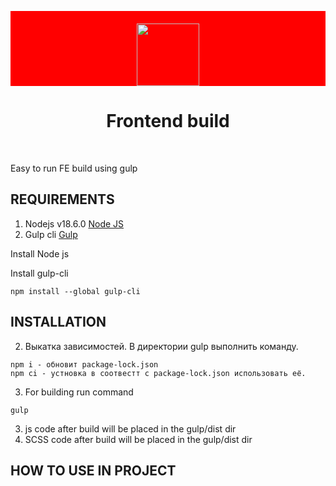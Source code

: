 <p align="center" style="background-color: red; padding-top: 20px">
    <a href="https://github.com/yiisoft" target="_blank">
        <img src="https://gulpjs.com/img/gulp.svg" height="100px">
    </a>
    <h1 align="center">Frontend build</h1>
    <br>
</p>

Easy to run FE build using gulp

REQUIREMENTS
------------
1. Nodejs v18.6.0 [Node JS](https://nodejs.org/)
2. Gulp cli [Gulp](https://gulpjs.com/docs/en/getting-started/quick-start)

Install Node js

Install gulp-cli
~~~
npm install --global gulp-cli
~~~

INSTALLATION
-----
2. Выкатка зависимостей. В директории gulp выполнить команду.
~~~
npm i - обновит package-lock.json
npm ci - устновка в соотвестт с package-lock.json использовать её.
~~~
3. For building run command
~~~
gulp
~~~
3. js code after build will be placed in the gulp/dist dir
4. SCSS code after build will be placed in the gulp/dist dir


HOW TO USE IN PROJECT
-----

